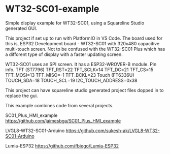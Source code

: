 # WT32-SC01-example
Simple display example for WT32-SC01, using a Squareline Studio generated GUI.

This project if set up to run with PlatformIO in VS Code. 
The board used for this is, ESP32 Development board - WT32-SC01 with 320x480 capacitive multi-touch screen. 
Not to be confused with the WT32-SC01 Plus which has a difforent type of display with a faster updating screen.

WT32-SC01 uses an SPI screen. It has a ESP32-WROVER-B module.
Pin info.
    TFT (ST7796)
        TFT_RST=22
        TFT_SCLK=14
        TFT_DC=21
        TFT_CS=15
        TFT_MOSI=13
        TFT_MISO=-1
        TFT_BCKL=23
    Touch (FT6336U)
        TOUCH_SDA=18
        TOUCH_SCL=19
        I2C_TOUCH_ADDRESS=0x38


This project can have squareline studio generated project files dopped in to replace the gui. 

This example combines code from several projects.

SC01_Plus_HMI_example
https://github.com/jaimesbga/SC01_Plus_HMI_example

LVGL8-WT32-SC01-Arduino
https://github.com/sukesh-ak/LVGL8-WT32-SC01-Arduino

Lumia-ESP32 
https://github.com/fbiego/Lumia-ESP32


